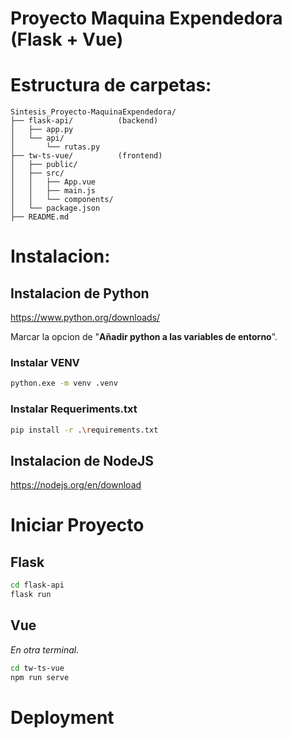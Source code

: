 # Proyecto Maquina Expendedora (Flask + Vue)

# Estructura de carpetas:
```
Sintesis_Proyecto-MaquinaExpendedora/
├── flask-api/          (backend)
│   ├── app.py
│   └── api/
│       └── rutas.py
├── tw-ts-vue/          (frontend)
│   ├── public/
│   ├── src/
│   │   ├── App.vue
│   │   ├── main.js
│   │   └── components/
│   └── package.json
├── README.md
```

# Instalacion:
## Instalacion de Python
https://www.python.org/downloads/

Marcar la opcion de "**Añadir python a las variables de entorno**".

### Instalar VENV
```bash
python.exe -m venv .venv
```

### Instalar Requeriments.txt
```bash
pip install -r .\requirements.txt
```

## Instalacion de NodeJS
https://nodejs.org/en/download

# Iniciar Proyecto
## Flask
```bash
cd flask-api
flask run
```
## Vue
*En otra terminal.*
```bash
cd tw-ts-vue
npm run serve
```

# Deployment
```bash

```